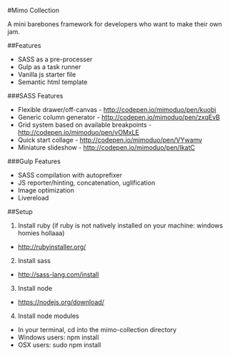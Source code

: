 #Mimo Collection

A mini barebones framework for developers who want to make their own jam.


##Features

* SASS as a pre-processer
* Gulp as a task runner
* Vanilla js starter file
* Semantic html template


###SASS Features

* Flexible drawer/off-canvas - http://codepen.io/mimoduo/pen/kuobi
* Generic column generator - http://codepen.io/mimoduo/pen/zxqEvB
* Grid system based on available breakpoints - http://codepen.io/mimoduo/pen/vOMxLE
* Quick start collage - http://codepen.io/mimoduo/pen/VYwamv
* Miniature slideshow - http://codepen.io/mimoduo/pen/IkatC


###Gulp Features

* SASS compilation with autoprefixer
* JS reporter/hinting, concatenation, uglification
* Image optimization
* Livereload


##Setup

1. Install ruby (if ruby is not natively installed on your machine: windows homies hollaaa)
  * http://rubyinstaller.org/
2. Install sass
  * http://sass-lang.com/install
3. Install node
  * https://nodejs.org/download/
4. Install node modules
  * In your terminal, cd into the mimo-collection directory
  * Windows users: npm install
  * OSX users: sudo npm install
